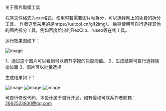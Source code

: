 关于图片取模工具

程序文件格式为exe格式，使用时若需要图片帧拆分，可以选择网上的免费的拆分工具。
作者这里采用的是https://uutool.cn/gif2img/。
后期使用可自行选择其他的图片拆分工具，例如百度给出的FlexClip、ruseo等在线工具。

运行效果图如下：

![image](https://github.com/user-attachments/assets/3fe13204-653e-4d33-8039-7ee73d270d7c)

1、通过这个图片可以看到可以调节字摸的灰度阈值。
2、生成结果可自行选择输出位置
3、图片可以批量选择


生成结果如下：

![image](https://github.com/user-attachments/assets/69e3dede-15bc-4f87-b376-35cd478af760)
![image](https://github.com/user-attachments/assets/c9b2ae06-36d8-445e-bf9d-7b6c080f3d34)
![image](https://github.com/user-attachments/assets/fa14e2d8-2198-4c0a-95da-7f47c072c6c4)

可自行修改代码，本设计属于自行开发，如有侵权可联系作者邮箱：2662523830@qq.com
